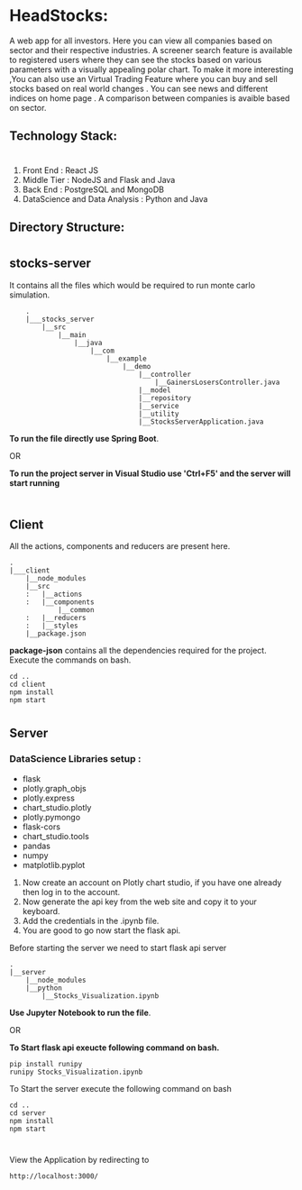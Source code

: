 # HeadStocks:

A web app for all investors.
Here you can view all companies based on sector and their respective industries.
A screener search feature is available to registered users where they can see the stocks based on various parameters with a visually appealing polar chart. To make it more interesting ,You can also use an Virtual Trading Feature where you can buy and sell stocks based on real world changes . You can see news and different indices on home page . A comparison between companies is avaible based on sector.

## Technology Stack:

#

1. Front End : React JS
2. Middle Tier : NodeJS and Flask and Java
3. Back End : PostgreSQL and MongoDB
4. DataScience and Data Analysis : Python and Java

## Directory Structure:

#

## stocks-server

<!-- **Running these files will take time** -->

It contains all the files which would be required to run monte carlo simulation.

        .
        |___stocks_server
            |__src
                |__main
                    |__java
                        |__com
                            |__example
                                |__demo
                                    |__controller
                                        |__GainersLosersController.java
                                    |__model
                                    |__repository
                                    |__service
                                    |__utility
                                    |__StocksServerApplication.java

**To run the file directly use Spring Boot**.

OR

**To run the project server in Visual Studio use 'Ctrl+F5' and the server will start running**

```

```

#

## Client

All the actions, components and reducers are present here.

    .
    |___client
        |__node_modules
        |__src
        :   |__actions
        :   |__components
                |__common
        :   |__reducers
        :   |__styles
        |__package.json

**package-json** contains all the dependencies required for the project.
Execute the commands on bash.

```
cd ..
cd client
npm install
npm start
```

#

## Server

### DataScience Libraries setup :

- flask
- plotly.graph_objs
- plotly.express
- chart_studio.plotly
- plotly.pymongo
- flask-cors
- chart_studio.tools
- pandas
- numpy
- matplotlib.pyplot

1. Now create an account on Plotly chart studio, if you have one already then log in to the account.
2. Now generate the api key from the web site and copy it to your keyboard.
3. Add the credentials in the .ipynb file.
4. You are good to go now start the flask api.

Before starting the server we need to start flask api server

    .
    |__server
        |__node_modules
        |__python
            |__Stocks_Visualization.ipynb

**Use Jupyter Notebook to run the file**.

OR

**To Start flask api exeucte following command on bash.**

```
pip install runipy
runipy Stocks_Visualization.ipynb
```

To Start the server execute the following command on bash

```
cd ..
cd server
npm install
npm start
```

#

View the Application by redirecting to

```
http://localhost:3000/
```
